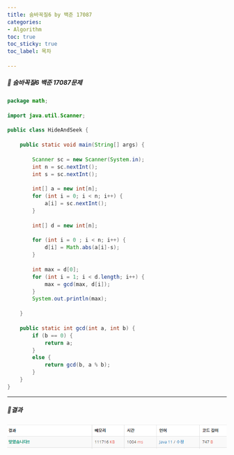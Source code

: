 ```yaml
---
title: 숨바꼭질6 by 백준 17087
categories:
- Algorithm
toc: true
toc_sticky: true
toc_label: 목차

---
```




 

##### 🔗 숨바꼭질6 백준 17087문제 

```java
package math;

import java.util.Scanner;

public class HideAndSeek {

    public static void main(String[] args) {

        Scanner sc = new Scanner(System.in);
        int n = sc.nextInt();
        int s = sc.nextInt();

        int[] a = new int[n];
        for (int i = 0; i < n; i++) {
            a[i] = sc.nextInt();
        }

        int[] d = new int[n];

        for (int i = 0 ; i < n; i++) {
            d[i] = Math.abs(a[i]-s);
        }

        int max = d[0];
        for (int i = 1; i < d.length; i++) {
            max = gcd(max, d[i]);
        }
        System.out.println(max);

    }

    public static int gcd(int a, int b) {
        if (b == 0) {
            return a;
        }
        else {
            return gcd(b, a % b);
        }
    }
}
```



<hr>


##### 💎결과 

![image-20220131012746363](../../assets/images/2022-01-31-hideandseek/image-20220131012746363.png)
